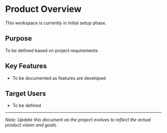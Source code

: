 # Product Overview

This workspace is currently in initial setup phase. 

## Purpose

To be defined based on project requirements.

## Key Features

- To be documented as features are developed

## Target Users

- To be defined

---

*Note: Update this document as the project evolves to reflect the actual product vision and goals.*
